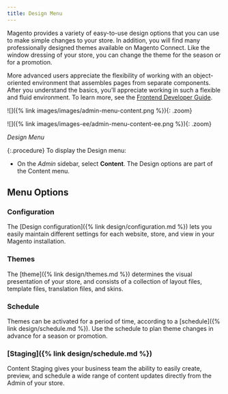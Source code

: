 ```yaml
---
title: Design Menu
---
```



Magento provides a variety of easy-to-use design options that you can use to make simple changes to your store. In addition, you will find many professionally designed themes available on Magento Connect. Like the window dressing of your store, you can change the theme for the season or for a promotion.

More advanced users appreciate the flexibility of working with an object-oriented environment that assembles pages from separate components. After you understand the basics, you’ll appreciate working in such a flexible and fluid environment. To learn more, see the [Frontend Developer Guide][1].

<!--{% if "Default.CE Only" contains site.edition %}-->
![]({% link images/images/admin-menu-content.png %}){: .zoom}
<!--{% endif %}-->
<!--{% if "Default.EE-B2B" contains site.edition %}-->
![]({% link images/images-ee/admin-menu-content-ee.png %}){: .zoom}
<!--{% endif %}-->
_Design Menu_

{:.procedure}
To display the Design menu:

  - On the _Admin_ sidebar, select **Content**. The Design options are part of the Content menu.

## Menu Options

### Configuration

The [Design configuration]({% link design/configuration.md %}) lets you easily maintain different settings for each website, store, and view in your Magento installation.

### Themes

The [theme]({% link design/themes.md %}) determines the visual presentation of your store, and consists of a collection of layout files, template files, translation files, and skins.

### Schedule

Themes can be activated for a period of time, according to a [schedule]({% link design/schedule.md %}). Use the schedule to plan theme changes in advance for a season or promotion.

<!--{% if "Default.EE Only" contains site.edition %}-->
### [Staging]({% link design/schedule.md %})

Content Staging gives your business team the ability to easily create, preview, and schedule a wide range of content updates directly from the Admin of your store.

<!--{% endif %}-->
[1]: http://devdocs.magento.com/guides/v2.3/frontend-dev-guide/bk-frontend-dev-guide.html
